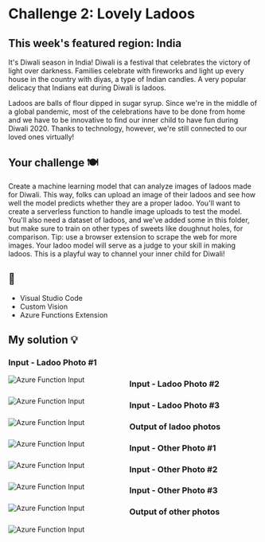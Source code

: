 # Challenge 2: Lovely Ladoos

## This week's featured region: India

It's Diwali season in India! Diwali is a festival that celebrates the victory of light over darkness. Families celebrate with fireworks and light up every house in the country with diyas, a type of Indian candles. A very popular delicacy that Indians eat during Diwali is ladoos.

Ladoos are balls of flour dipped in sugar syrup. Since we're in the middle of a global pandemic, most of the celebrations have to be done from home and we have to be innovative to find our inner child to have fun during Diwali 2020. Thanks to technology, however, we're still connected to our loved ones virtually!

## Your challenge 🍽

Create a machine learning model that can analyze images of ladoos made for Diwali. This way, folks can upload an image of their ladoos and see how well the model predicts whether they are a proper ladoo. You'll want to create a serverless function to handle image uploads to test the model. You'll also need a dataset of ladoos, and we've added some in this folder, but make sure to train on other types of sweets like doughnut holes, for comparison. Tip: use a browser extension to scrape the web for more images. Your ladoo model will serve as a judge to your skill in making ladoos. This is a playful way to channel your inner child for Diwali!

## 🚀
- Visual Studio Code
- Custom Vision
- Azure Functions Extension

## My solution 💡

### Input - Ladoo Photo #1
<img
  src="photos/ladoo1.png"
  alt="Azure Function Input"
  style="float: left; margin-right: 90px;"
/>

### Input - Ladoo Photo #2
<img
  src="photos/ladoo2.png"
  alt="Azure Function Input"
  style="float: left; margin-right: 90px;"
/>

### Input - Ladoo Photo #3
<img
  src="photos/ladoo3.jpg"
  alt="Azure Function Input"
  style="float: left; margin-right: 90px;"
/>

### Output of ladoo photos
<img
  src="photos/output4.PNG"
  alt="Azure Function Input"
  style="float: left; margin-right: 90px;"
/>

### Input - Other Photo #1
<img
  src="photos/donut.jpg"
  alt="Azure Function Input"
  style="float: left; margin-right: 90px;"
/>

### Input - Other Photo #2
<img
  src="photos/donut2.png"
  alt="Azure Function Input"
  style="float: left; margin-right: 90px;"
/>

### Input - Other Photo #3
<img
  src="photos/oranges.png"
  alt="Azure Function Input"
  style="float: left; margin-right: 90px;"
/>

### Output of other photos
<img
  src="photos/output6.PNG"
  alt="Azure Function Input"
  style="float: left; margin-right: 90px;"
/>



